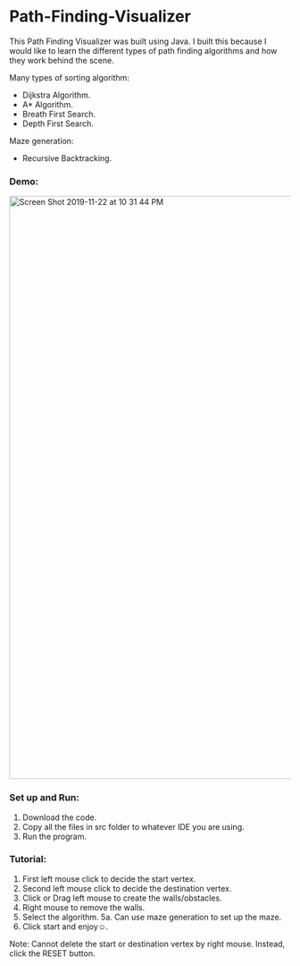 # Path-Finding-Visualizer

This Path Finding Visualizer was built using Java. I built this because I would like to learn the different types of path finding algorithms and how they work behind the scene.

Many types of sorting algorithm:
- Dijkstra Algorithm.
- A* Algorithm.
- Breath First Search.
- Depth First Search.

Maze generation:
- Recursive Backtracking.

### Demo:
<img width="1042" alt="Screen Shot 2019-11-22 at 10 31 44 PM" src="https://user-images.githubusercontent.com/42249214/69474596-0cc9a680-0d78-11ea-8999-07774fd6270c.png">

### Set up and Run:
1. Download the code.
2. Copy all the files in src folder to whatever IDE you are using.
3. Run the program.

### Tutorial:
1. First left mouse click to decide the start vertex.
2. Second left mouse click to decide the destination vertex.
3. Click or Drag left mouse to create the walls/obstacles.
4. Right mouse to remove the walls.
5. Select the algorithm.
5a. Can use maze generation to set up the maze.
6. Click start and enjoy☺️.

Note: Cannot delete the start or destination vertex by right mouse. Instead, click the RESET button.



